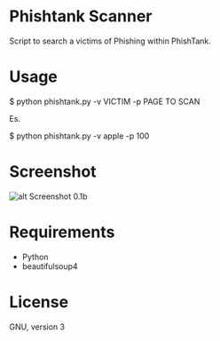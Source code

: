 # Phishtank Scanner

Script to search a victims of Phishing within PhishTank.

# Usage

$ python phishtank.py -v VICTIM -p PAGE TO SCAN

Es.

$ python phishtank.py -v apple -p 100

# Screenshot

![alt Screenshot 0.1b](http://cloud.draghetti.it/Rehost_Image/Phishtank-Scanner-First-Beta.png)

# Requirements

* Python
* beautifulsoup4

# License

GNU, version 3


